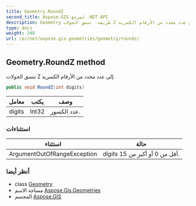 ```yaml
---
title: Geometry.RoundZ
second_title: Aspose.GIS لمرجع .NET API
description: Geometry طريقة. تنسق الجولات Z إلى عدد محدد من الأرقام الكسرية.
type: docs
weight: 340
url: /ar/net/aspose.gis.geometries/geometry/roundz/
---
```

## Geometry.RoundZ method

تنسق الجولات Z إلى عدد محدد من الأرقام الكسرية.

```csharp
public void RoundZ(int digits)
```

| معامل | يكتب | وصف |
| --- | --- | --- |
| digits | Int32 | عدد الكسور. |

### استثناءات

| استثناء | حالة |
| --- | --- |
| ArgumentOutOfRangeException | *digits* أقل من 0 أو أكبر من 15. |

### أنظر أيضا

* class [Geometry](../)
* مساحة الاسم [Aspose.Gis.Geometries](../../geometry/)
* المجسم [Aspose.GIS](../../../)


